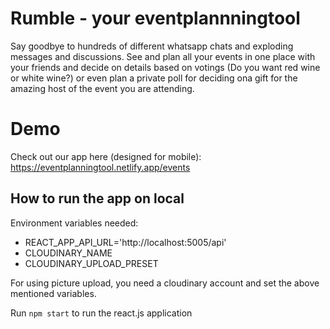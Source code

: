 # Rumble - your eventplannningtool 

Say goodbye to hundreds of different whatsapp chats and exploding messages and discussions. See and plan all your events in one place with your friends and decide on details based on votings (Do you want red wine or white wine?) or even plan a private poll for deciding ona gift for the amazing host of the event you are attending. 

# Demo 

Check out our app here (designed for mobile): 
https://eventplanningtool.netlify.app/events

## How to run the app on local

Environment variables needed: 

- REACT_APP_API_URL='http://localhost:5005/api'
- CLOUDINARY_NAME
- CLOUDINARY_UPLOAD_PRESET

For using picture upload, you need a cloudinary account and set the above mentioned variables.

Run `npm start` to run the react.js application